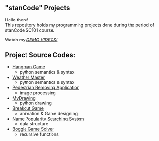 ## "stanCode" Projects
Hello there!\
This repository holds my programming projects done during the period of stanCode SC101 course.

Watch my *[DEMO VIDEOS!](https://drive.google.com/drive/folders/1Gi3bn9qPW_gR0ISyGzVPLd5Bztdvd7rF?fbclid=IwAR36BW3v_bHn-Idsh-0_ROSWLwrXOzoervZId25OOzH2LX4b6FCGDfULdDg)*

## Project Source Codes:
* [Hangman Game](https://github.com/HuaJung/MystanCodeProjects/blob/main/stanCode_Projects/hangman_game/hangman.py)
  * python semantics & syntax
* [Weather Master](https://github.com/HuaJung/MystanCodeProjects/blob/main/stanCode_Projects/weather_master/weather_master.py)
  * python semantics & syntax 
* [Pedestrian Removing Application](https://github.com/HuaJung/MystanCodeProjects/blob/main/stanCode_Projects/pedstrian_removing_application/stanCodoshop.py)
  * image processing
* [MyDrawing](https://github.com/HuaJung/MystanCodeProjects/blob/main/stanCode_Projects/my_drawing/my_drawing.py)
  * python drawing
* [Breakout Game](https://github.com/HuaJung/MystanCodeProjects/blob/main/stanCode_Projects/break_out_game/breakout_extensions.py)
  * animation & Game designing
* [Name Popularity Searching System](https://github.com/HuaJung/MystanCodeProjects/blob/main/stanCode_Projects/name_searching_system/babygraphics.py)
  * data structure
* [Boggle Game Solver](https://github.com/HuaJung/MystanCodeProjects/blob/main/stanCode_Projects/boggle_game_solver/boggle.py)
  * recursive functions 
